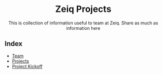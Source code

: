 <div align="center">
  <h1>Zeiq Projects</h1>
  
  <p>This is collection of information useful to team at Zeiq. Share as much as information here</p>
</div>

## Index

- [Team](team.md)
- [Projects](https://github.com/perminder-klair/projects/projects/1)
- [Project Kickoff](kickoff.md)
